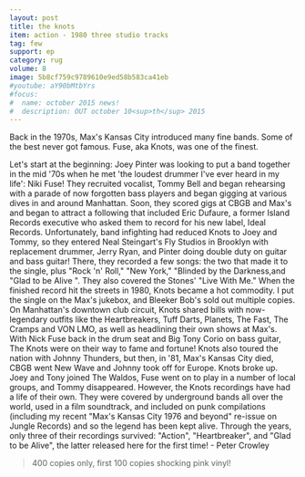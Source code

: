 ```yaml
---
layout: post
title: the knots
item: action - 1980 three studio tracks
tag: few
support: ep
category: rug
volume: 8
image: 5b8cf759c9789610e9ed58b583ca41eb
#youtube: aY90bMtbYrs
#focus:
#  name: october 2015 news!
#  description: OUT october 10<sup>th</sup> 2015
---
```


Back in the 1970s, Max's Kansas City introduced many fine bands. Some of the best never got famous. Fuse, aka Knots, was one of the finest.

Let's start at the beginning: Joey Pinter was looking to put a band together in the mid '70s when he met 'the loudest drummer I've ever heard in my life': Niki Fuse! They recruited vocalist, Tommy Bell and began rehearsing with a parade of now forgotten bass players and began gigging at various dives in and around Manhattan. Soon, they scored gigs at CBGB and Max's and began to attract a following that included Eric Dufaure, a former Island Records executive who asked them to record for his new label, Ideal Records. Unfortunately, band infighting had reduced Knots to Joey and Tommy, so they entered Neal Steingart's Fly Studios in Brooklyn with replacement drummer, Jerry Ryan, and Pinter doing double duty on guitar and bass guitar! There, they recorded a few songs: the two that made it to the single, plus "Rock 'n' Roll," "New York," "Blinded by the Darkness,and "Glad to be Alive ". They also covered the Stones' "Live With Me." When the finished record hit the streets in 1980, Knots became a hot commodity. I put the single on the Max's jukebox, and Bleeker Bob's sold out multiple copies. On Manhattan's downtown club circuit, Knots shared bills with now-legendary outfits like the Heartbreakers, Tuff Darts, Planets, The Fast, The Cramps and VON LMO, as well as headlining their own shows at Max's. With Nick Fuse back in the drum seat and Big Tony Corio on bass guitar, The Knots were on their way to fame and fortune! Knots also toured the nation with Johnny Thunders, but then, in '81, Max's Kansas City died, CBGB went New Wave and Johnny took off for Europe. Knots broke up. Joey and Tony joined The Waldos, Fuse went on to play in a number of local groups, and Tommy disappeared. However, the Knots recordings have had a life of their own. They were covered by underground bands all over the world, used in a film soundtrack, and included on punk compilations (including my recent "Max's Kansas City 1976 and beyond" re-issue on Jungle Records) and so the legend has been kept alive. Through the years, only three of their recordings survived: "Action", "Heartbreaker", and "Glad to be Alive", the latter released here for the first time! - Peter Crowley 

> 400 copies only, first 100 copies shocking pink vinyl!
